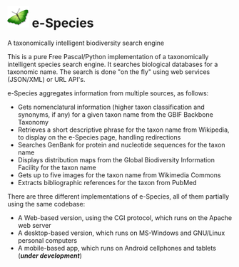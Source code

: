 # <img src="static\icon.png" alt="e-Species"/> e-Species

A taxonomically intelligent biodiversity search engine

This is a pure Free Pascal/Python implementation of a taxonomically intelligent species search engine. It searches biological databases for a taxonomic name. The search is done "on the fly" using web services (JSON/XML) or URL API's.

e-Species aggregates information from multiple sources, as follows:

 - Gets nomenclatural information (higher taxon classification and synonyms, if any) for a given taxon name from the GBIF Backbone Taxonomy
 - Retrieves a short descriptive phrase for the taxon name from Wikipedia, to display on the e-Species page, handling redirections
 - Searches GenBank for protein and nucleotide sequences for the taxon name
 - Displays distribution maps from the Global Biodiversity Information Facility for the taxon name
 - Gets up to five images for the taxon name from Wikimedia Commons 
 - Extracts bibliographic references for the taxon from PubMed

There  are three different implementations of e-Species, all of them partially using the same codebase:

- A Web-based version, using the CGI protocol, which runs on the Apache web server
- A desktop-based version, which runs on MS-Windows and GNU/Linux personal computers
- A mobile-based app, which runs on Android cellphones and tablets (***under development***)

